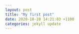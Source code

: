 ```yaml
---
layout: post
title: "My first post"
date: 2020-10-28 14:21:03 +1100
categories: jekyll update
---
```

